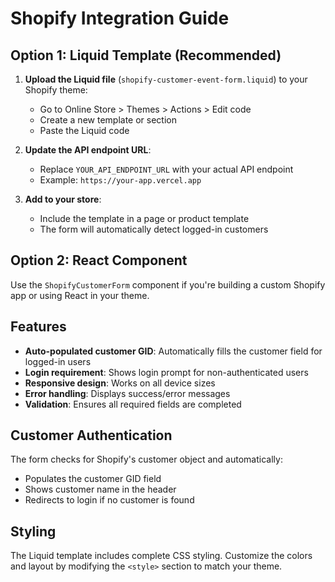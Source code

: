 # Shopify Integration Guide

## Option 1: Liquid Template (Recommended)

1. **Upload the Liquid file** (`shopify-customer-event-form.liquid`) to your Shopify theme:
   - Go to Online Store > Themes > Actions > Edit code
   - Create a new template or section
   - Paste the Liquid code

2. **Update the API endpoint URL**:
   - Replace `YOUR_API_ENDPOINT_URL` with your actual API endpoint
   - Example: `https://your-app.vercel.app`

3. **Add to your store**:
   - Include the template in a page or product template
   - The form will automatically detect logged-in customers

## Option 2: React Component

Use the `ShopifyCustomerForm` component if you're building a custom Shopify app or using React in your theme.

## Features

- **Auto-populated customer GID**: Automatically fills the customer field for logged-in users
- **Login requirement**: Shows login prompt for non-authenticated users  
- **Responsive design**: Works on all device sizes
- **Error handling**: Displays success/error messages
- **Validation**: Ensures all required fields are completed

## Customer Authentication

The form checks for Shopify's customer object and automatically:
- Populates the customer GID field
- Shows customer name in the header
- Redirects to login if no customer is found

## Styling

The Liquid template includes complete CSS styling. Customize the colors and layout by modifying the `<style>` section to match your theme.
